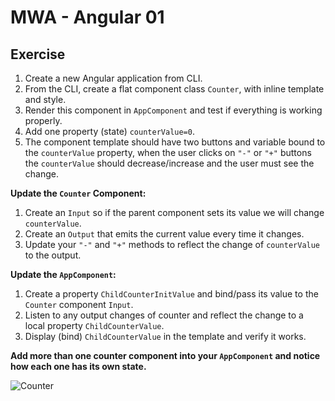 # MWA - Angular 01
## Exercise
1. Create a new Angular application from CLI.
2. From the CLI, create a flat component class `Counter`, with inline template and style.
3. Render this component in `AppComponent` and test if everything is working properly.
4. Add one property (state) `counterValue=0`.
5. The component template should have two buttons and variable bound to the `counterValue` property, when the user clicks on `"-"` or `"+"` buttons the `counterValue` should decrease/increase and the user must see the change.
  
**Update the `Counter` Component:**  
1. Create an `Input` so if the parent component sets its value we will change `counterValue`.
2. Create an `Output` that emits the current value every time it changes.
3. Update your `"-"` and `"+"` methods to reflect the change of `counterValue` to the output.
  
**Update the `AppComponent`:**  
1. Create a property `ChildCounterInitValue` and bind/pass its value to the `Counter` component `Input`.
2. Listen to any output changes of counter and reflect the change to a local property `ChildCounterValue`.
3. Display (bind) `ChildCounterValue` in the template and verify it works.
  
**Add more than one counter component into your `AppComponent` and notice how each one has its own state.**  
  
  
![Counter](http://www.mumstudents.org/cs572/lecture12/counter.png)
